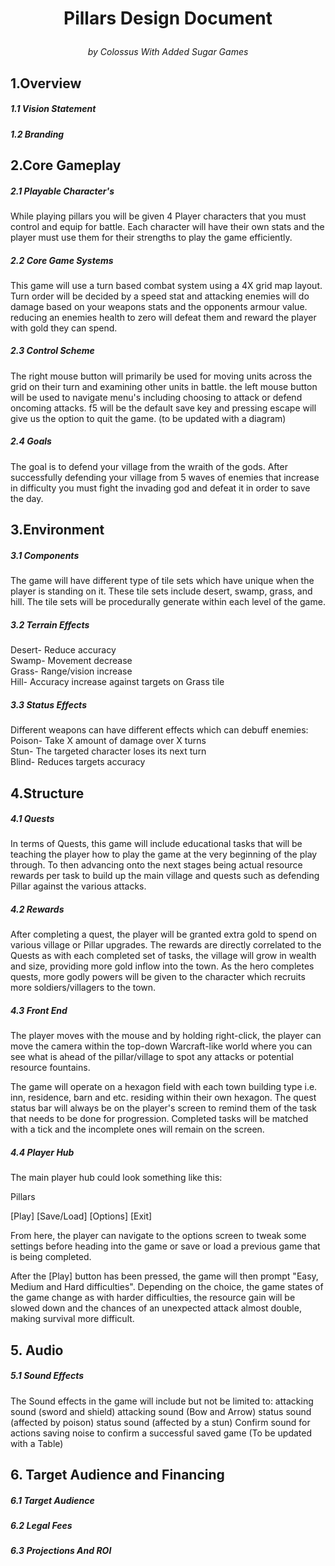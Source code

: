 # <p align="center">Pillars Design Document</p> 
*<p align="center">by Colossus With Added Sugar Games</p>*

## 1.Overview 

##### 1.1 Vision Statement 

##### 1.2 Branding 

## 2.Core Gameplay 

##### 2.1 Playable Character's
While playing pillars you will be given 4 Player characters that you must control and equip for battle. Each character will have their own stats and the player must use them for their strengths to play the game efficiently.

##### 2.2 Core Game Systems 
This game will use a turn based combat system using a 4X grid map layout. Turn order will be decided by a speed stat and attacking enemies will do damage based on your weapons stats and the opponents armour value. reducing an enemies health to zero will defeat them and reward the player with gold they can spend. 

##### 2.3 Control Scheme 
The right mouse button will primarily be used for moving units across the grid on their turn and examining other units in battle. the left mouse button will be used to navigate menu's including choosing to attack or defend oncoming attacks. f5 will be the default save key and pressing escape will give us the option to quit the game.
(to be updated with a diagram)

##### 2.4 Goals 
The goal is to defend your village from the wraith of the gods. After successfully defending your village from 5 waves of enemies that increase in difficulty you must fight the invading god and defeat it in order to save the day.
## 3.Environment   

##### 3.1 Components
The game will have different type of tile sets which have unique when the player is standing on it. These tile sets include desert, swamp, grass, and hill. The tile sets will be procedurally generate within each level of the game.
##### 3.2 Terrain Effects 
Desert- Reduce accuracy   
Swamp- Movement decrease   
Grass- Range/vision increase   
Hill- Accuracy increase against targets on Grass tile 
##### 3.3 Status Effects
Different weapons can have different effects which can debuff enemies:    
Poison- Take X amount of damage over X turns    
Stun- The targeted character loses its next turn    
Blind- Reduces targets accuracy
   
## 4.Structure

##### 4.1 Quests
In terms of Quests, this game will include educational tasks that will be teaching the player how to play the game at the very beginning of the play through. To then advancing onto the next stages being actual resource rewards per task to build up the main village and quests such as defending Pillar against the various attacks. 

##### 4.2 Rewards
After completing a quest, the player will be granted extra gold to spend on various village or Pillar upgrades. The rewards are directly correlated to the Quests as with each completed set of tasks, the village will grow in wealth and size, providing more gold inflow into the town. As the hero completes quests, more godly powers will be given to the character which recruits more soldiers/villagers to the town. 
	
##### 4.3 Front End
The player moves with the mouse and by holding right-click, the player can move the camera within the top-down Warcraft-like world where you can see what is ahead of the pillar/village to spot any attacks or potential resource fountains. 

The game will operate on a hexagon field with each town building type i.e. inn, residence, barn and etc. residing within their own hexagon. The quest status bar will always be on the player's screen to remind them of the task that needs to be done for progression. Completed tasks will be matched with a tick and the incomplete ones will remain on the screen.
##### 4.4 Player Hub
The main player hub could look something like this:
		
Pillars


[Play]
[Save/Load]
[Options]
[Exit]

From here, the player can navigate to the options screen to tweak some settings before heading into the game or save or load a previous game that is being completed. 


After the [Play] button has been pressed, the game will then prompt "Easy, Medium and Hard difficulties". Depending on the choice, the game states of the game change as with harder difficulties, the resource gain will be slowed down and the chances of an unexpected attack almost double, making survival more difficult.
## 5. Audio

##### 5.1 Sound Effects
The Sound effects in the game will include but not be limited to:
attacking sound (sword and shield)
attacking sound (Bow and Arrow)
status sound (affected by poison)
status sound (affected by a stun)
Confirm sound for actions 
saving noise to confirm a successful saved game
(To be updated with a Table)

## 6. Target Audience and Financing 

##### 6.1 Target Audience

##### 6.2 Legal Fees

##### 6.3 Projections And ROI 

